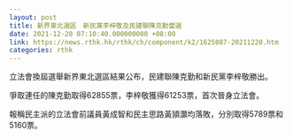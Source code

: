```yaml
---
layout: post
title: 新界東北選區　新民黨李梓敬及民建聯陳克勤當選
date: 2021-12-20 07:10:40.000000000 +08:00
link: https://news.rthk.hk/rthk/ch/component/k2/1625087-20211220.htm
categories: rthk
---
```


立法會換屆選舉新界東北選區結果公布，民建聯陳克勤和新民黨李梓敬勝出。　　

爭取連任的陳克勤取得62855票，李梓敬獲得61253票，首次晉身立法會。

報稱民主派的立法會前議員黃成智和民主思路黃頴灝均落敗，分別取得5789票和5160票。
